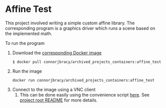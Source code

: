 # Affine Test

This project involved writing a simple custom affine library. The corresponding
program is a graphics driver which runs a scene based on the implemented math.

To run the program
1) Download the [corresponding Docker image](https://hub.docker.com/r/connorjbracy/archived_projects_containers/tags)
   ```
   $ docker pull connorjbracy/archived_projects_containers:affine_test
   ```
1) Run the image
   ```
   docker run connorjbracy/archived_projects_containers:affine_test
   ```
1) Connect to the image using a VNC client
   1) This can be done easily using the convenience script
      [here](https://github.com/connorjbracy/archived_projects/tree/adding_some_project_files/docker_template).
      See [project root README](https://github.com/connorjbracy/archived_projects/blob/main/README.md#Usage) for more details.
